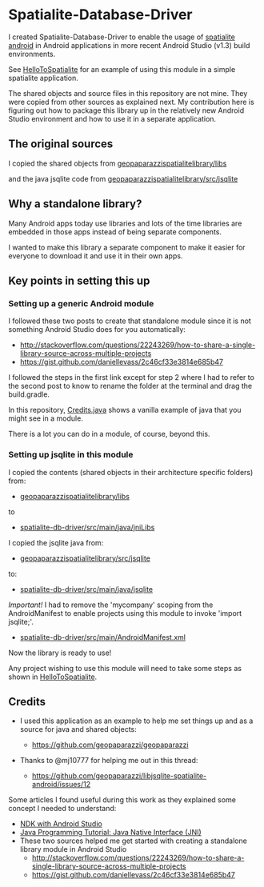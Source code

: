 # Spatialite-Database-Driver

I created Spatialite-Database-Driver to enable the usage of [spatialite android](https://www.gaia-gis.it/fossil/libspatialite/wiki?name=splite-android) in Android applications in more recent Android Studio (v1.3) build environments.

See [HelloToSpatialite](https://github.com/kristina-hager/HelloToSpatialite) for an example of using this  module in a simple spatialite application.

The shared objects and source files in this repository are not mine. They were copied from other sources as explained next. My contribution here is figuring out how to package this library up in the relatively new Android Studio environment and how to use it in a separate application.

## The original sources

I copied the shared objects from [geopaparazzispatialitelibrary/libs](https://github.com/geopaparazzi/geopaparazzi/tree/master/geopaparazzispatialitelibrary/libs)

and the java jsqlite code from [geopaparazzispatialitelibrary/src/jsqlite](https://github.com/geopaparazzi/geopaparazzi/tree/master/geopaparazzispatialitelibrary/src/jsqlite)

## Why a standalone library?

Many Android apps today use libraries and lots of the time libraries are embedded in those apps instead of being separate components.

I wanted to make this library a separate component to make it easier for everyone to download it and use it in their own apps.


## Key points in setting this up

### Setting up a generic Android module

I followed these two posts to create that standalone module since it is not something Android Studio does for you automatically:
- http://stackoverflow.com/questions/22243269/how-to-share-a-single-library-source-across-multiple-projects
- https://gist.github.com/daniellevass/2c46cf33e3814e685b47

I followed the steps in the first link except for step 2 where I had to refer to the second post to know to rename the folder at the terminal and drag the build.gradle.

In this repository, [Credits.java](https://github.com/kristina-hager/Spatialite-Database-Driver/blob/master/spatialite-db-driver/src/main/java/pimp/spatialite_database_driver/Credits.java) shows a vanilla example of java that you might see in a module.

There is a lot you can do in a module, of course, beyond this.

### Setting up jsqlite in this module

I copied the contents (shared objects in their architecture specific folders) from:
- [geopaparazzispatialitelibrary/libs](https://github.com/geopaparazzi/geopaparazzi/tree/master/geopaparazzispatialitelibrary/libs)

to
- [spatialite-db-driver/src/main/java/jniLibs](https://github.com/kristina-hager/Spatialite-Database-Driver/tree/master/spatialite-db-driver/src/main/java/jniLibs)

I copied the jsqlite java from:
- [geopaparazzispatialitelibrary/src/jsqlite](https://github.com/geopaparazzi/geopaparazzi/tree/master/geopaparazzispatialitelibrary/src/jsqlite)

to:
- [spatialite-db-driver/src/main/java/jsqlite](https://github.com/kristina-hager/Spatialite-Database-Driver/tree/master/spatialite-db-driver/src/main/java/jsqlite)

*Important!* I had to remove the 'mycompany' scoping from the AndroidManifest to enable projects using this module to invoke 'import jsqlite;'.
- [spatialite-db-driver/src/main/AndroidManifest.xml](https://github.com/kristina-hager/Spatialite-Database-Driver/blob/master/spatialite-db-driver/src/main/AndroidManifest.xml)
 
Now the library is ready to use!

Any project wishing to use this module will need to take some steps as shown in [HelloToSpatialite](https://github.com/kristina-hager/HelloToSpatialite).
 

## Credits

- I used this application as an example to help me set things up and as a source for java and shared objects:
   - https://github.com/geopaparazzi/geopaparazzi

- Thanks to @mj10777 for helping me out in this thread:
   - https://github.com/geopaparazzi/libjsqlite-spatialite-android/issues/12

Some articles I found useful during this work as they explained some concept I needed to understand:
- [NDK with Android Studio](http://www.shaneenishry.com/blog/2014/08/17/ndk-with-android-studio/)
- [Java Programming Tutorial: Java Native Interface (JNI)](https://www3.ntu.edu.sg/home/ehchua/programming/java/JavaNativeInterface.html)
- These two sources helped me get started with creating a standalone library module in Android Studio
   - http://stackoverflow.com/questions/22243269/how-to-share-a-single-library-source-across-multiple-projects
   - https://gist.github.com/daniellevass/2c46cf33e3814e685b47


